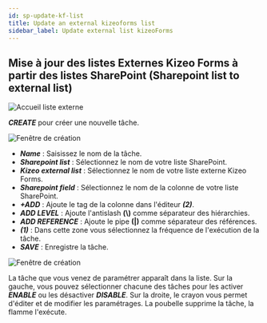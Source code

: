 ```yaml
---
id: sp-update-kf-list
title: Update an external kizeoforms list
sidebar_label: Update external list kizeoForms
---
```


## Mise à jour des listes Externes Kizeo Forms à partir des listes SharePoint (Sharepoint list to external list)

<img src="/kizeo-forms-documentations/img/sp2/fr/Listex-01.jpg" alt="Accueil liste externe" />

***CREATE*** pour créer une nouvelle tâche.

<img src="/kizeo-forms-documentations/img/sp2/fr/Listex-02.jpg" alt="Fenêtre de création" />

- ***Name*** : Saisissez le nom de la tâche.
- ***Sharepoint list*** : Sélectionnez le nom de votre liste SharePoint.
- ***Kizeo external list*** : Sélectionnez le nom de votre liste externe Kizeo Forms.
- ***Sharepoint field*** : Sélectionnez le nom de la colonne de votre liste SharePoint.
- ***+ADD*** : Ajoute le tag de la colonne dans l'éditeur ***(2)***.
- ***ADD LEVEL*** : Ajoute l'antislash **(\\)** comme séparateur des hiérarchies.
- ***ADD REFERENCE*** : Ajoute le pipe **(|)** comme séparateur des références.
- ***(1)*** : Dans cette zone vous sélectionnez la fréquence de l'exécution de la tâche.
- ***SAVE*** : Enregistre la tâche.

<img src="/kizeo-forms-documentations/img/sp2/fr/Listex-03.jpg" alt="Fenêtre de création" />

La tâche que vous venez de paramétrer apparaît dans la liste. Sur la gauche, vous pouvez sélectionner chacune des tâches pour les activer ***ENABLE*** ou les désactiver ***DISABLE***. Sur la droite, le crayon vous permet d'éditer et de modifier les paramétrages. La poubelle supprime la tâche, la flamme l'exécute.
